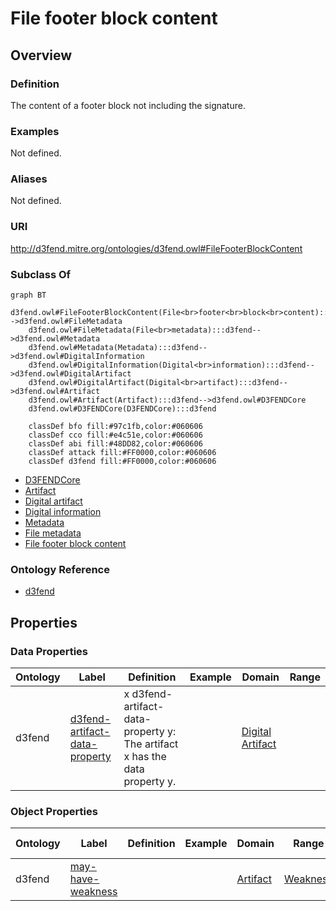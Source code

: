 # File footer block content

## Overview

### Definition
The content of a footer block not including the signature.

### Examples
Not defined.

### Aliases
Not defined.

### URI
http://d3fend.mitre.org/ontologies/d3fend.owl#FileFooterBlockContent

### Subclass Of
```mermaid
graph BT
    d3fend.owl#FileFooterBlockContent(File<br>footer<br>block<br>content):::d3fend-->d3fend.owl#FileMetadata
    d3fend.owl#FileMetadata(File<br>metadata):::d3fend-->d3fend.owl#Metadata
    d3fend.owl#Metadata(Metadata):::d3fend-->d3fend.owl#DigitalInformation
    d3fend.owl#DigitalInformation(Digital<br>information):::d3fend-->d3fend.owl#DigitalArtifact
    d3fend.owl#DigitalArtifact(Digital<br>artifact):::d3fend-->d3fend.owl#Artifact
    d3fend.owl#Artifact(Artifact):::d3fend-->d3fend.owl#D3FENDCore
    d3fend.owl#D3FENDCore(D3FENDCore):::d3fend
    
    classDef bfo fill:#97c1fb,color:#060606
    classDef cco fill:#e4c51e,color:#060606
    classDef abi fill:#48DD82,color:#060606
    classDef attack fill:#FF0000,color:#060606
    classDef d3fend fill:#FF0000,color:#060606
```

- [D3FENDCore](/docs/ontology/reference/model/D3FENDCore/D3FENDCore.md)
- [Artifact](/docs/ontology/reference/model/D3FENDCore/Artifact/Artifact.md)
- [Digital artifact](/docs/ontology/reference/model/D3FENDCore/Artifact/Digital%20artifact/Digital%20artifact.md)
- [Digital information](/docs/ontology/reference/model/D3FENDCore/Artifact/Digital%20artifact/Digital%20information/Digital%20information.md)
- [Metadata](/docs/ontology/reference/model/D3FENDCore/Artifact/Digital%20artifact/Digital%20information/Metadata/Metadata.md)
- [File metadata](/docs/ontology/reference/model/D3FENDCore/Artifact/Digital%20artifact/Digital%20information/Metadata/File%20metadata/File%20metadata.md)
- [File footer block content](/docs/ontology/reference/model/D3FENDCore/Artifact/Digital%20artifact/Digital%20information/Metadata/File%20metadata/File%20footer%20block%20content/File%20footer%20block%20content.md)


### Ontology Reference
- [d3fend](http://d3fend.mitre.org/ontologies/d3fend.owl#)

## Properties
### Data Properties
| Ontology | Label | Definition | Example | Domain | Range |
|----------|-------|------------|---------|--------|-------|
| d3fend | [d3fend-artifact-data-property](http://d3fend.mitre.org/ontologies/d3fend.owl#d3fend-artifact-data-property) | x d3fend-artifact-data-property y: The artifact x has the data property y. |  | [Digital Artifact](/docs/ontology/reference/model/D3FENDCore/Artifact/Digital%20artifact/Digital%20artifact.md) | []() |

### Object Properties
| Ontology | Label | Definition | Example | Domain | Range | Inverse Of |
|----------|-------|------------|---------|--------|-------|------------|
| d3fend | [may-have-weakness](http://d3fend.mitre.org/ontologies/d3fend.owl#may-have-weakness) |  |  | [Artifact](/docs/ontology/reference/model/D3FENDCore/Artifact/Artifact.md) | [Weakness](/docs/ontology/reference/model/D3FENDCore/Weakness/Weakness.md) | []() |

